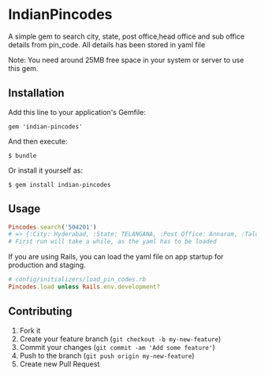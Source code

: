 # IndianPincodes
A simple gem to search city, state, post office,head office and sub office details from pin_code. All details has been stored in yaml file

Note: You need around 25MB free space in your system or server to use this gem.

## Installation

Add this line to your application's Gemfile:

    gem 'indian-pincodes'

And then execute:

    $ bundle

Or install it yourself as:

    $ gem install indian-pincodes

## Usage

```ruby
Pincodes.search('504201')
# => {:City: Hyderabad, :State: TELANGANA, :Post Office: Annaram, :Taluka Name: Chennur,:District Name: Adilabad,:Head Office: Mancherial,:Sub Office: Chinnoor,:Country: India }
# First run will take a while, as the yaml has to be loaded
```

If you are using Rails, you can load the yaml file on app startup for production and staging.
```ruby
# config/initializers/load_pin_codes.rb
Pincodes.load unless Rails.env.development?
```

## Contributing

1. Fork it
2. Create your feature branch (`git checkout -b my-new-feature`)
3. Commit your changes (`git commit -am 'Add some feature'`)
4. Push to the branch (`git push origin my-new-feature`)
5. Create new Pull Request
